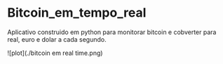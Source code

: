 # Bitcoin_em_tempo_real

Aplicativo construido em python para monitorar bitcoin e cobverter para real, euro e dolar a cada segundo.

![plot](./bitcoin em real time.png)
